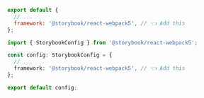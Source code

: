 ```js filename=".storybook/main.js" renderer="react" language="js"
export default {
  // ...
  framework: '@storybook/react-webpack5', // 👈 Add this
};
```

```ts filename=".storybook/main.ts" renderer="react" language="ts"
import { StorybookConfig } from '@storybook/react-webpack5';

const config: StorybookConfig = {
  // ...
  framework: '@storybook/react-webpack5', // 👈 Add this
};

export default config;
```

